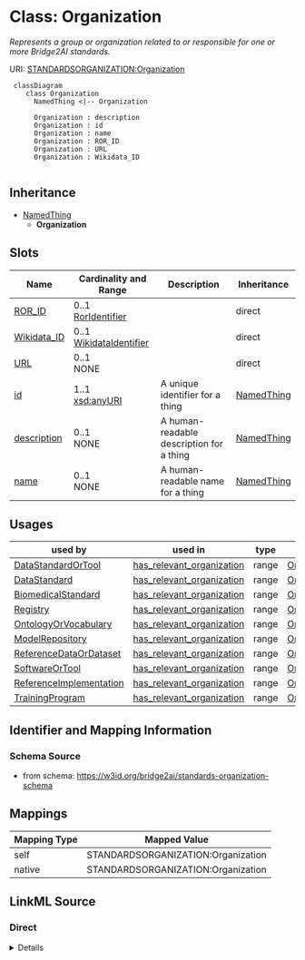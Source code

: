 # Class: Organization
_Represents a group or organization related to or responsible for one or more Bridge2AI standards._




URI: [STANDARDSORGANIZATION:Organization](STANDARDSORGANIZATION:Organization)


```mermaid
 classDiagram
    class Organization
      NamedThing <|-- Organization
      
      Organization : description
      Organization : id
      Organization : name
      Organization : ROR_ID
      Organization : URL
      Organization : Wikidata_ID
      
```




## Inheritance
* [NamedThing](NamedThing.md)
    * **Organization**



## Slots

| Name | Cardinality and Range | Description | Inheritance |
| ---  | --- | --- | --- |
| [ROR_ID](ROR_ID.md) | 0..1 <br/> [RorIdentifier](RorIdentifier.md) |  | direct |
| [Wikidata_ID](Wikidata_ID.md) | 0..1 <br/> [WikidataIdentifier](WikidataIdentifier.md) |  | direct |
| [URL](URL.md) | 0..1 <br/> NONE |  | direct |
| [id](id.md) | 1..1 <br/> [xsd:anyURI](xsd:anyURI) | A unique identifier for a thing | [NamedThing](NamedThing.md) |
| [description](description.md) | 0..1 <br/> NONE | A human-readable description for a thing | [NamedThing](NamedThing.md) |
| [name](name.md) | 0..1 <br/> NONE | A human-readable name for a thing | [NamedThing](NamedThing.md) |





## Usages

| used by | used in | type | used |
| ---  | --- | --- | --- |
| [DataStandardOrTool](DataStandardOrTool.md) | [has_relevant_organization](has_relevant_organization.md) | range | [Organization](Organization.md) |
| [DataStandard](DataStandard.md) | [has_relevant_organization](has_relevant_organization.md) | range | [Organization](Organization.md) |
| [BiomedicalStandard](BiomedicalStandard.md) | [has_relevant_organization](has_relevant_organization.md) | range | [Organization](Organization.md) |
| [Registry](Registry.md) | [has_relevant_organization](has_relevant_organization.md) | range | [Organization](Organization.md) |
| [OntologyOrVocabulary](OntologyOrVocabulary.md) | [has_relevant_organization](has_relevant_organization.md) | range | [Organization](Organization.md) |
| [ModelRepository](ModelRepository.md) | [has_relevant_organization](has_relevant_organization.md) | range | [Organization](Organization.md) |
| [ReferenceDataOrDataset](ReferenceDataOrDataset.md) | [has_relevant_organization](has_relevant_organization.md) | range | [Organization](Organization.md) |
| [SoftwareOrTool](SoftwareOrTool.md) | [has_relevant_organization](has_relevant_organization.md) | range | [Organization](Organization.md) |
| [ReferenceImplementation](ReferenceImplementation.md) | [has_relevant_organization](has_relevant_organization.md) | range | [Organization](Organization.md) |
| [TrainingProgram](TrainingProgram.md) | [has_relevant_organization](has_relevant_organization.md) | range | [Organization](Organization.md) |






## Identifier and Mapping Information







### Schema Source


* from schema: https://w3id.org/bridge2ai/standards-organization-schema





## Mappings

| Mapping Type | Mapped Value |
| ---  | ---  |
| self | STANDARDSORGANIZATION:Organization |
| native | STANDARDSORGANIZATION:Organization |


## LinkML Source

<!-- TODO: investigate https://stackoverflow.com/questions/37606292/how-to-create-tabbed-code-blocks-in-mkdocs-or-sphinx -->

### Direct

<details>
```yaml
name: Organization
description: Represents a group or organization related to or responsible for one
  or more Bridge2AI standards.
from_schema: https://w3id.org/bridge2ai/standards-organization-schema
rank: 1000
is_a: NamedThing
slots:
- ROR_ID
- Wikidata_ID
- URL

```
</details>

### Induced

<details>
```yaml
name: Organization
description: Represents a group or organization related to or responsible for one
  or more Bridge2AI standards.
from_schema: https://w3id.org/bridge2ai/standards-organization-schema
rank: 1000
is_a: NamedThing
attributes:
  ROR_ID:
    name: ROR_ID
    examples:
    - value: ROR:02mp31p96
    from_schema: https://w3id.org/bridge2ai/standards-organization-schema
    rank: 1000
    values_from:
    - ROR
    alias: ROR_ID
    owner: Organization
    domain_of:
    - Organization
    range: ror identifier
  Wikidata_ID:
    name: Wikidata_ID
    examples:
    - value: WIKIDATA:Q282186
    from_schema: https://w3id.org/bridge2ai/standards-organization-schema
    rank: 1000
    values_from:
    - WIKIDATA
    alias: Wikidata_ID
    owner: Organization
    domain_of:
    - Organization
    range: wikidata identifier
  URL:
    name: URL
    examples:
    - value: https://www.zeiss.com/
    from_schema: https://w3id.org/bridge2ai/standards-organization-schema
    rank: 1000
    alias: URL
    owner: Organization
    domain_of:
    - Organization
  id:
    name: id
    description: A unique identifier for a thing.
    from_schema: https://w3id.org/bridge2ai/standards-schema
    rank: 1000
    slot_uri: schema:identifier
    identifier: true
    alias: id
    owner: Organization
    domain_of:
    - NamedThing
    range: uriorcurie
    required: true
  name:
    name: name
    description: A human-readable name for a thing.
    from_schema: https://w3id.org/bridge2ai/standards-schema
    rank: 1000
    slot_uri: schema:name
    alias: name
    owner: Organization
    domain_of:
    - NamedThing
  description:
    name: description
    description: A human-readable description for a thing.
    from_schema: https://w3id.org/bridge2ai/standards-schema
    rank: 1000
    slot_uri: schema:description
    alias: description
    owner: Organization
    domain_of:
    - NamedThing

```
</details>